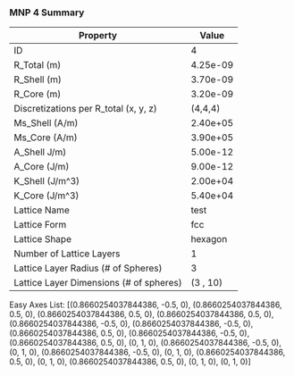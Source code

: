 ###             MNP 4 Summary                       
|                Property                |   Value    |
| -------------------------------------- | ---------- |
| ID                                     | 4          |
| R_Total (m)                            | 4.25e-09   |
| R_Shell (m)                            | 3.70e-09   |
| R_Core (m)                             | 3.20e-09   |
| Discretizations per R_total (x, y, z)  | (4,4,4)    |
| Ms_Shell (A/m)                         | 2.40e+05   |
| Ms_Core (A/m)                          | 3.90e+05   |
| A_Shell J/m)                           | 5.00e-12   |
| A_Core (J/m)                           | 9.00e-12   |
| K_Shell (J/m^3)                        | 2.00e+04   |
| K_Core (J/m^3)                         | 5.40e+04   |
| Lattice Name                           | test       |
| Lattice Form                           | fcc        |
| Lattice Shape                          | hexagon    |
| Number of Lattice Layers               | 1          |
| Lattice Layer Radius (# of Spheres)    | 3          |
| Lattice Layer Dimensions (# of spheres)| (3 , 10)   |

Easy Axes List: [(0.8660254037844386, -0.5, 0), (0.8660254037844386, 0.5, 0), (0.8660254037844386, 0.5, 0), (0.8660254037844386, 0.5, 0), (0.8660254037844386, -0.5, 0), (0.8660254037844386, -0.5, 0), (0.8660254037844386, 0.5, 0), (0.8660254037844386, -0.5, 0), (0.8660254037844386, 0.5, 0), (0, 1, 0), (0.8660254037844386, -0.5, 0), (0, 1, 0), (0.8660254037844386, -0.5, 0), (0, 1, 0), (0.8660254037844386, 0.5, 0), (0, 1, 0), (0.8660254037844386, 0.5, 0), (0, 1, 0), (0, 1, 0)]